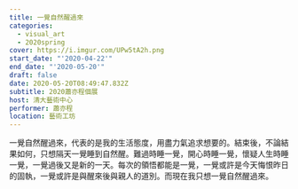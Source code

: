```yaml
---
title: 一覺自然醒過來
categories:
  - visual_art
  - 2020spring
cover: https://i.imgur.com/UPw5tA2h.png
start_date: "'2020-04-22'"
end_date: "'2020-05-20'"
draft: false
date: 2020-05-20T08:49:47.832Z
subtitle: 2020蕭亦程個展
host: 清大藝術中心
performer: 蕭亦程
location: 藝術工坊
---
```


一覺自然醒過來，代表的是我的生活態度，用盡力氣追求想要的。結束後，不論結果如何，只想隔天一覺睡到自然醒。難過時睡一覺，開心時睡一覺，懷疑人生時睡一覺，一覺過後又是新的一天。每次的領悟都能是一覺，一覺或許是今天悔恨昨日的固執，一覺或許是與醒來後與親人的道別。而現在我只想一覺自然醒過來。 